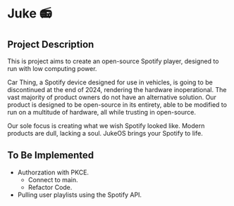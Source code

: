 # Juke 📻

## Project Description

This is project aims to create an open-source Spotify player, designed to run with low computing power.

Car Thing, a Spotify device designed for use in vehicles, is going to be discontinued at the end of 2024, rendering the hardware inoperational. The vast majority of product owners do not have an alternative solution. Our product is designed to be open-source in its entirety, able to be modified to run on a multitude of hardware, all while trusting in open-source.

Our sole focus is creating what we wish Spotify looked like. Modern products are dull, lacking a soul. JukeOS brings your Spotify to life.

## To Be Implemented

* Authorzation with PKCE.
    * Connect to main.
    * Refactor Code.
* Pulling user playlists using the Spotify API.